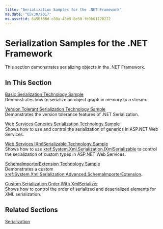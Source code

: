 ```yaml
---
title: "Serialization Samples for the .NET Framework"
ms.date: "03/30/2017"
ms.assetid: 6a56f66d-c80a-43e9-8e50-fb9b61120222
---
```

# Serialization Samples for the .NET Framework
This section demonstrates serializing objects in the .NET Framework.  
  
## In This Section  
 [Basic Serialization Technology Sample](../../../docs/standard/serialization/basic-serialization-technology-sample.md)  
 Demonstrates how to serialize an object graph in memory to a stream.  
  
 [Version Tolerant Serialization Technology Sample](../../../docs/standard/serialization/version-tolerant-serialization-technology-sample.md)  
 Demonstrates the version tolerance features of .NET Serialization.  
  
 [Web Services Generics Serialization Technology Sample](../../../docs/standard/serialization/web-services-generics-serialization-technology-sample.md)  
 Shows how to use and control the serialization of generics in ASP.NET Web Services.  
  
 [Web Services IXmlSerializable Technology Sample](../../../docs/standard/serialization/web-services-ixmlserializable-technology-sample.md)  
 Shows how to use <xref:System.Xml.Serialization.IXmlSerializable> to control the serialization of custom types in ASP.NET Web Services.  
  
 [SchemaImporterExtension Technology Sample](../../../docs/standard/serialization/schemaimporterextension-technology-sample.md)  
 Demonstrates a custom <xref:System.Xml.Serialization.Advanced.SchemaImporterExtension>.  
  
 [Custom Serialization Order With XmlSerializer](../../../docs/standard/serialization/custom-serialization-order-with-xmlserializer.md)  
 Shows how to control the order of serialized and deserialized elements for XML serialization.  
  
## Related Sections  
 [Serialization](../../../docs/standard/serialization/index.md)
